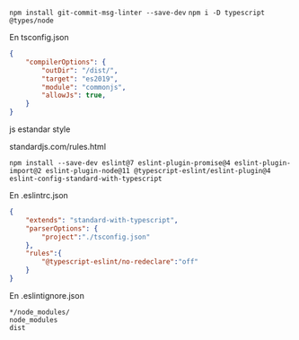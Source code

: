 `npm install git-commit-msg-linter --save-dev`
`npm i -D typescript @types/node`

En tsconfig.json
```json
{
    "compilerOptions": {
        "outDir": "/dist/",
        "target": "es2019",
        "module": "commonjs",
        "allowJs": true,
    }
}
```

js estandar style

standardjs.com/rules.html

`npm install --save-dev eslint@7 eslint-plugin-promise@4 eslint-plugin-import@2 eslint-plugin-node@11 @typescript-eslint/eslint-plugin@4 eslint-config-standard-with-typescript
`

En .eslintrc.json

```json
{
    "extends": "standard-with-typescript",
    "parserOptions": {
        "project":"./tsconfig.json"
    },
    "rules":{
        "@typescript-eslint/no-redeclare":"off"
    }
}
```

En .eslintignore.json

```
*/node_modules/
node_modules
dist
```